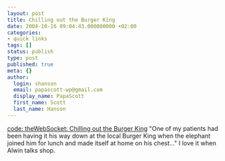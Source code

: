 ```yaml
---
layout: post
title: Chilling out the Burger King
date: 2004-10-16 09:04:43.000000000 +02:00
categories:
- quick links
tags: []
status: publish
type: post
published: true
meta: {}
author:
  login: shanson
  email: papascott-wp@gmail.com
  display_name: PapaScott
  first_name: Scott
  last_name: Hanson
---
```

<p><a href="http://ahawkins.org/archives.html#note_241" title="code: theWebSocket;">code: theWebSocket: Chilling out the Burger King</a> "One of my patients had been having it his way down at the local Burger King when the elephant joined him for lunch and made itself at home on his chest..." I love it when Alwin talks shop.</p>
